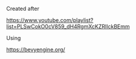 Created after

https://www.youtube.com/playlist?list=PLSwCokO0cV859_dH4RgmXcKZRlIckBEmm

Using

https://bevyengine.org/